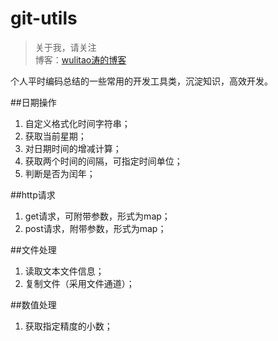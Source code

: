 # git-utils

> 关于我，请关注  
博客：[wulitao涛的博客](http://www.jiantao.site "曹建涛的技术博客")

个人平时编码总结的一些常用的开发工具类，沉淀知识，高效开发。

##日期操作

 1. 自定义格式化时间字符串；
 2. 获取当前星期；
 3. 对日期时间的增减计算；
 4. 获取两个时间的间隔，可指定时间单位；
 5. 判断是否为闰年；

##http请求

 1. get请求，可附带参数，形式为map；
 2. post请求，附带参数，形式为map；

##文件处理

 1. 读取文本文件信息；
 2. 复制文件（采用文件通道）；

##数值处理

 1. 获取指定精度的小数；
